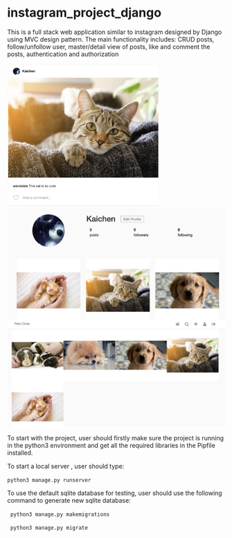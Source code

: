 # instagram_project_django

This is a full stack web application similar to instagram designed by Django using MVC design pattern. The main functionality includes: CRUD posts, follow/unfollow user, master/detail view of posts, like and comment the posts, authentication and authorization 

<div id="banner">
  <img src="demo_image/1.png" width="350" title="hover text">
  <img src="demo_image/2.png" width="600" title="hover text">
</div>

<div id="banner">
  <img src="demo_image/3.png" width="800" title="hover text">
</div>

To start with the project, user should firstly make sure the project is running in the python3 environment and get all the required libraries in the Pipfile installed. 

To start a local server , user should type:

  <code>python3 manage.py runserver</code>
  
  
To use the default sqlite database for testing, user should use the following command to generate new sqlite database:

<code> python3 manage.py makemigrations</code>  

<code> python3 manage.py migrate</code> 



